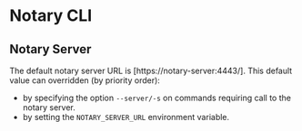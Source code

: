 <!--[metadata]>
+++
draft=true
title = "Notary CLI"
description = "Description of the Notary CLI"
keywords = ["docker, notary, trust, image, signing, repository, cli"]
[menu.main]
parent="mn_notary"
+++
<![end-metadata]-->

# Notary CLI

## Notary Server

The default notary server URL is [https://notary-server:4443/]. This default value can overridden (by priority order):

- by specifying the option `--server/-s` on commands requiring call to the notary server.
- by setting the `NOTARY_SERVER_URL` environment variable.

